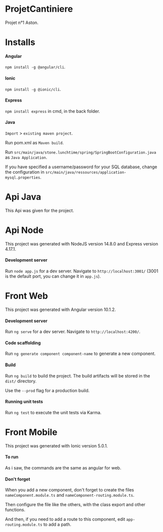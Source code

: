 # ProjetCantiniere
Projet n°1 Aston.

# Installs

#### Angular
`npm install -g @angular/cli`.

#### Ionic
`npm install -g @ionic/cli`.

#### Express
`npm install express` in cmd, in the back folder.

#### Java
`Import` > `existing maven project`.

Run pom.xml as `Maven build`.

Run `src/main/java/stone.lunchtime/spring/SpringBootConfiguration.java` as `Java Application`.

If you have specified a username/password for your SQL database, change the configuration in `src/main/java/ressources/application-mysql.properties`. 

# Api Java
This Api was given for the project.

# Api Node
This project was generated with NodeJS version 14.8.0 and Express version 4.17.1.

#### Development server
Run `node app.js` for a dev server. Navigate to `http://localhost:3001/` 
(3001 is the default port, you can change it in `app.js`).

# Front Web
This project was generated with Angular version 10.1.2.

#### Development server
Run `ng serve` for a dev server. Navigate to `http://localhost:4200/`.

#### Code scaffolding
Run `ng generate component component-name` to generate a new component.

#### Build
Run `ng build` to build the project. The build artifacts will be stored in the `dist/` directory. 

Use the `--prod` flag for a production build.

#### Running unit tests
Run `ng test` to execute the unit tests via Karma.

# Front Mobile
This project was generated with Ionic version 5.0.1.

#### To run
As i saw, the commands are the same as angular for web.

#### Don't forget
When you add a new component, don't forget to create the files `nameComponent.module.ts` and `nameComponent-routing.module.ts`.

Then configure the file like the others, with the class export and other functions.

And then, if you need to add a route to this component, edit `app-routing.module.ts` to add a path.
